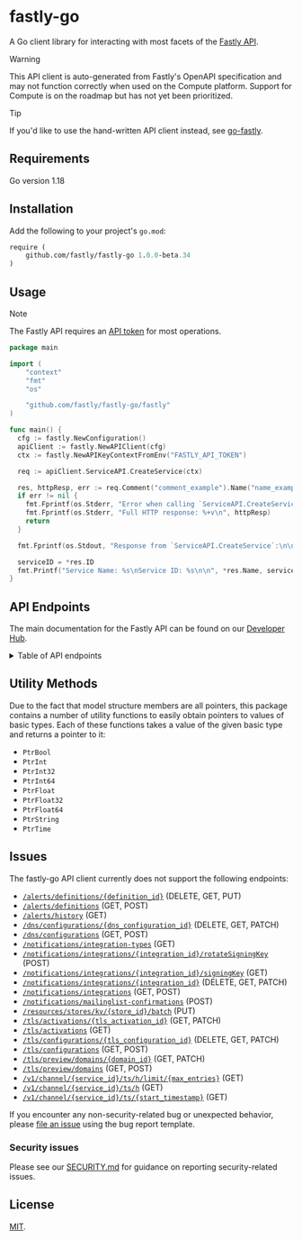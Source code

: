 # fastly-go

A Go client library for interacting with most facets of the [Fastly API](https://www.fastly.com/documentation/reference/api/).

> [!WARNING]
> This API client is auto-generated from Fastly's OpenAPI specification and may not function correctly when used on the Compute platform. Support for Compute is on the roadmap but has not yet been prioritized.

> [!TIP]
> If you'd like to use the hand-written API client instead, see [go-fastly](https://github.com/fastly/go-fastly).

## Requirements

Go version 1.18

## Installation

Add the following to your project's `go.mod`:

```go.mod
require (
	github.com/fastly/fastly-go 1.0.0-beta.34
)
```

## Usage

> [!NOTE]
> The Fastly API requires an [API token](https://www.fastly.com/documentation/reference/api/#authentication) for most operations.

```go
package main

import (
	"context"
	"fmt"
	"os"

	"github.com/fastly/fastly-go/fastly"
)

func main() {
  cfg := fastly.NewConfiguration()
  apiClient := fastly.NewAPIClient(cfg)
  ctx := fastly.NewAPIKeyContextFromEnv("FASTLY_API_TOKEN")

  req := apiClient.ServiceAPI.CreateService(ctx)

  res, httpResp, err := req.Comment("comment_example").Name("name_example").CustomerID(os.Getenv("FASTLY_CUSTOMER_ID")).ResourceType("vcl").Execute()
  if err != nil {
    fmt.Fprintf(os.Stderr, "Error when calling `ServiceAPI.CreateService`: %+v\n", err)
    fmt.Fprintf(os.Stderr, "Full HTTP response: %+v\n", httpResp)
    return
  }

  fmt.Fprintf(os.Stdout, "Response from `ServiceAPI.CreateService`:\n\n%+v\n\n", res)

  serviceID = *res.ID
  fmt.Printf("Service Name: %s\nService ID: %s\n\n", *res.Name, serviceID)
}
```

## API Endpoints

The main documentation for the Fastly API can be found on our [Developer Hub](https://www.fastly.com/documentation/reference/api/).

<details>

<summary>Table of API endpoints</summary>

Class | Method | Description
----- | ------ | -----------
*ACLAPI* | [**CreateACL**](docs/AclAPI.md#createacl) | Create a new ACL
*ACLAPI* | [**DeleteACL**](docs/AclAPI.md#deleteacl) | Delete an ACL
*ACLAPI* | [**GetACL**](docs/AclAPI.md#getacl) | Describe an ACL
*ACLAPI* | [**ListACLs**](docs/AclAPI.md#listacls) | List ACLs
*ACLAPI* | [**UpdateACL**](docs/AclAPI.md#updateacl) | Update an ACL
*ACLEntryAPI* | [**BulkUpdateACLEntries**](docs/AclEntryAPI.md#bulkupdateaclentries) | Update multiple ACL entries
*ACLEntryAPI* | [**CreateACLEntry**](docs/AclEntryAPI.md#createaclentry) | Create an ACL entry
*ACLEntryAPI* | [**DeleteACLEntry**](docs/AclEntryAPI.md#deleteaclentry) | Delete an ACL entry
*ACLEntryAPI* | [**GetACLEntry**](docs/AclEntryAPI.md#getaclentry) | Describe an ACL entry
*ACLEntryAPI* | [**ListACLEntries**](docs/AclEntryAPI.md#listaclentries) | List ACL entries
*ACLEntryAPI* | [**UpdateACLEntry**](docs/AclEntryAPI.md#updateaclentry) | Update an ACL entry
*ApexRedirectAPI* | [**CreateApexRedirect**](docs/ApexRedirectAPI.md#createapexredirect) | Create an apex redirect
*ApexRedirectAPI* | [**DeleteApexRedirect**](docs/ApexRedirectAPI.md#deleteapexredirect) | Delete an apex redirect
*ApexRedirectAPI* | [**GetApexRedirect**](docs/ApexRedirectAPI.md#getapexredirect) | Get an apex redirect
*ApexRedirectAPI* | [**ListApexRedirects**](docs/ApexRedirectAPI.md#listapexredirects) | List apex redirects
*ApexRedirectAPI* | [**UpdateApexRedirect**](docs/ApexRedirectAPI.md#updateapexredirect) | Update an apex redirect
*AutomationTokensAPI* | [**CreateAutomationToken**](docs/AutomationTokensAPI.md#createautomationtoken) | Create Automation Token
*AutomationTokensAPI* | [**GetAutomationTokenID**](docs/AutomationTokensAPI.md#getautomationtokenid) | Retrieve an Automation Token by ID
*AutomationTokensAPI* | [**GetAutomationTokensIDServices**](docs/AutomationTokensAPI.md#getautomationtokensidservices) | List Automation Token Services
*AutomationTokensAPI* | [**ListAutomationTokens**](docs/AutomationTokensAPI.md#listautomationtokens) | List Customer Automation Tokens
*AutomationTokensAPI* | [**RevokeAutomationTokenID**](docs/AutomationTokensAPI.md#revokeautomationtokenid) | Revoke an Automation Token by ID
*BackendAPI* | [**CreateBackend**](docs/BackendAPI.md#createbackend) | Create a backend
*BackendAPI* | [**DeleteBackend**](docs/BackendAPI.md#deletebackend) | Delete a backend
*BackendAPI* | [**GetBackend**](docs/BackendAPI.md#getbackend) | Describe a backend
*BackendAPI* | [**ListBackends**](docs/BackendAPI.md#listbackends) | List backends
*BackendAPI* | [**UpdateBackend**](docs/BackendAPI.md#updatebackend) | Update a backend
*BillingAPI* | [**GetInvoice**](docs/BillingAPI.md#getinvoice) | Get an invoice
*BillingAPI* | [**GetInvoiceByID**](docs/BillingAPI.md#getinvoicebyid) | Get an invoice
*BillingAPI* | [**GetInvoiceMtd**](docs/BillingAPI.md#getinvoicemtd) | Get month-to-date billing estimate
*BillingAddressAPI* | [**AddBillingAddr**](docs/BillingAddressAPI.md#addbillingaddr) | Add a billing address to a customer
*BillingAddressAPI* | [**DeleteBillingAddr**](docs/BillingAddressAPI.md#deletebillingaddr) | Delete a billing address
*BillingAddressAPI* | [**GetBillingAddr**](docs/BillingAddressAPI.md#getbillingaddr) | Get a billing address
*BillingAddressAPI* | [**UpdateBillingAddr**](docs/BillingAddressAPI.md#updatebillingaddr) | Update a billing address
*BillingInvoicesAPI* | [**GetInvoiceByInvoiceID**](docs/BillingInvoicesAPI.md#getinvoicebyinvoiceid) | Get invoice by ID.
*BillingInvoicesAPI* | [**GetMonthToDateInvoice**](docs/BillingInvoicesAPI.md#getmonthtodateinvoice) | Get month-to-date invoice.
*BillingInvoicesAPI* | [**ListInvoices**](docs/BillingInvoicesAPI.md#listinvoices) | List of invoices.
*BillingUsageMetricsAPI* | [**GetServiceLevelUsage**](docs/BillingUsageMetricsAPI.md#getservicelevelusage) | Retrieve service-level usage metrics for a product.
*BillingUsageMetricsAPI* | [**GetServiceLevelUsageTypes**](docs/BillingUsageMetricsAPI.md#getservicelevelusagetypes) | Retrieve product usage types for a customer.
*CacheSettingsAPI* | [**CreateCacheSettings**](docs/CacheSettingsAPI.md#createcachesettings) | Create a cache settings object
*CacheSettingsAPI* | [**DeleteCacheSettings**](docs/CacheSettingsAPI.md#deletecachesettings) | Delete a cache settings object
*CacheSettingsAPI* | [**GetCacheSettings**](docs/CacheSettingsAPI.md#getcachesettings) | Get a cache settings object
*CacheSettingsAPI* | [**ListCacheSettings**](docs/CacheSettingsAPI.md#listcachesettings) | List cache settings objects
*CacheSettingsAPI* | [**UpdateCacheSettings**](docs/CacheSettingsAPI.md#updatecachesettings) | Update a cache settings object
*ConditionAPI* | [**CreateCondition**](docs/ConditionAPI.md#createcondition) | Create a condition
*ConditionAPI* | [**DeleteCondition**](docs/ConditionAPI.md#deletecondition) | Delete a condition
*ConditionAPI* | [**GetCondition**](docs/ConditionAPI.md#getcondition) | Describe a condition
*ConditionAPI* | [**ListConditions**](docs/ConditionAPI.md#listconditions) | List conditions
*ConditionAPI* | [**UpdateCondition**](docs/ConditionAPI.md#updatecondition) | Update a condition
*ConfigStoreAPI* | [**CreateConfigStore**](docs/ConfigStoreAPI.md#createconfigstore) | Create a config store
*ConfigStoreAPI* | [**DeleteConfigStore**](docs/ConfigStoreAPI.md#deleteconfigstore) | Delete a config store
*ConfigStoreAPI* | [**GetConfigStore**](docs/ConfigStoreAPI.md#getconfigstore) | Describe a config store
*ConfigStoreAPI* | [**GetConfigStoreInfo**](docs/ConfigStoreAPI.md#getconfigstoreinfo) | Get config store metadata
*ConfigStoreAPI* | [**ListConfigStoreServices**](docs/ConfigStoreAPI.md#listconfigstoreservices) | List linked services
*ConfigStoreAPI* | [**ListConfigStores**](docs/ConfigStoreAPI.md#listconfigstores) | List config stores
*ConfigStoreAPI* | [**UpdateConfigStore**](docs/ConfigStoreAPI.md#updateconfigstore) | Update a config store
*ConfigStoreItemAPI* | [**BulkUpdateConfigStoreItem**](docs/ConfigStoreItemAPI.md#bulkupdateconfigstoreitem) | Update multiple entries in a config store
*ConfigStoreItemAPI* | [**CreateConfigStoreItem**](docs/ConfigStoreItemAPI.md#createconfigstoreitem) | Create an entry in a config store
*ConfigStoreItemAPI* | [**DeleteConfigStoreItem**](docs/ConfigStoreItemAPI.md#deleteconfigstoreitem) | Delete an item from a config store
*ConfigStoreItemAPI* | [**GetConfigStoreItem**](docs/ConfigStoreItemAPI.md#getconfigstoreitem) | Get an item from a config store
*ConfigStoreItemAPI* | [**ListConfigStoreItems**](docs/ConfigStoreItemAPI.md#listconfigstoreitems) | List items in a config store
*ConfigStoreItemAPI* | [**UpdateConfigStoreItem**](docs/ConfigStoreItemAPI.md#updateconfigstoreitem) | Update an entry in a config store
*ConfigStoreItemAPI* | [**UpsertConfigStoreItem**](docs/ConfigStoreItemAPI.md#upsertconfigstoreitem) | Insert or update an entry in a config store
*ContactAPI* | [**CreateContacts**](docs/ContactAPI.md#createcontacts) | Add a new customer contact
*ContactAPI* | [**DeleteContact**](docs/ContactAPI.md#deletecontact) | Delete a contact
*ContactAPI* | [**ListContacts**](docs/ContactAPI.md#listcontacts) | List contacts
*ContentAPI* | [**ContentCheck**](docs/ContentAPI.md#contentcheck) | Check status of content in each POP's cache
*CustomerAPI* | [**DeleteCustomer**](docs/CustomerAPI.md#deletecustomer) | Delete a customer
*CustomerAPI* | [**GetCustomer**](docs/CustomerAPI.md#getcustomer) | Get a customer
*CustomerAPI* | [**GetLoggedInCustomer**](docs/CustomerAPI.md#getloggedincustomer) | Get the logged in customer
*CustomerAPI* | [**ListUsers**](docs/CustomerAPI.md#listusers) | List users
*CustomerAPI* | [**UpdateCustomer**](docs/CustomerAPI.md#updatecustomer) | Update a customer
*DictionaryAPI* | [**CreateDictionary**](docs/DictionaryAPI.md#createdictionary) | Create an edge dictionary
*DictionaryAPI* | [**DeleteDictionary**](docs/DictionaryAPI.md#deletedictionary) | Delete an edge dictionary
*DictionaryAPI* | [**GetDictionary**](docs/DictionaryAPI.md#getdictionary) | Get an edge dictionary
*DictionaryAPI* | [**ListDictionaries**](docs/DictionaryAPI.md#listdictionaries) | List edge dictionaries
*DictionaryAPI* | [**UpdateDictionary**](docs/DictionaryAPI.md#updatedictionary) | Update an edge dictionary
*DictionaryInfoAPI* | [**GetDictionaryInfo**](docs/DictionaryInfoAPI.md#getdictionaryinfo) | Get edge dictionary metadata
*DictionaryItemAPI* | [**BulkUpdateDictionaryItem**](docs/DictionaryItemAPI.md#bulkupdatedictionaryitem) | Update multiple entries in an edge dictionary
*DictionaryItemAPI* | [**CreateDictionaryItem**](docs/DictionaryItemAPI.md#createdictionaryitem) | Create an entry in an edge dictionary
*DictionaryItemAPI* | [**DeleteDictionaryItem**](docs/DictionaryItemAPI.md#deletedictionaryitem) | Delete an item from an edge dictionary
*DictionaryItemAPI* | [**GetDictionaryItem**](docs/DictionaryItemAPI.md#getdictionaryitem) | Get an item from an edge dictionary
*DictionaryItemAPI* | [**ListDictionaryItems**](docs/DictionaryItemAPI.md#listdictionaryitems) | List items in an edge dictionary
*DictionaryItemAPI* | [**UpdateDictionaryItem**](docs/DictionaryItemAPI.md#updatedictionaryitem) | Update an entry in an edge dictionary
*DictionaryItemAPI* | [**UpsertDictionaryItem**](docs/DictionaryItemAPI.md#upsertdictionaryitem) | Insert or update an entry in an edge dictionary
*DiffAPI* | [**DiffServiceVersions**](docs/DiffAPI.md#diffserviceversions) | Diff two service versions
*DirectorAPI* | [**CreateDirector**](docs/DirectorAPI.md#createdirector) | Create a director
*DirectorAPI* | [**DeleteDirector**](docs/DirectorAPI.md#deletedirector) | Delete a director
*DirectorAPI* | [**GetDirector**](docs/DirectorAPI.md#getdirector) | Get a director
*DirectorAPI* | [**ListDirectors**](docs/DirectorAPI.md#listdirectors) | List directors
*DirectorAPI* | [**UpdateDirector**](docs/DirectorAPI.md#updatedirector) | Update a director
*DirectorBackendAPI* | [**CreateDirectorBackend**](docs/DirectorBackendAPI.md#createdirectorbackend) | Create a director-backend relationship
*DirectorBackendAPI* | [**DeleteDirectorBackend**](docs/DirectorBackendAPI.md#deletedirectorbackend) | Delete a director-backend relationship
*DirectorBackendAPI* | [**GetDirectorBackend**](docs/DirectorBackendAPI.md#getdirectorbackend) | Get a director-backend relationship
*DomainAPI* | [**CheckDomain**](docs/DomainAPI.md#checkdomain) | Validate DNS configuration for a single domain on a service
*DomainAPI* | [**CheckDomains**](docs/DomainAPI.md#checkdomains) | Validate DNS configuration for all domains on a service
*DomainAPI* | [**CreateDomain**](docs/DomainAPI.md#createdomain) | Add a domain name to a service
*DomainAPI* | [**DeleteDomain**](docs/DomainAPI.md#deletedomain) | Remove a domain from a service
*DomainAPI* | [**GetDomain**](docs/DomainAPI.md#getdomain) | Describe a domain
*DomainAPI* | [**ListDomains**](docs/DomainAPI.md#listdomains) | List domains
*DomainAPI* | [**UpdateDomain**](docs/DomainAPI.md#updatedomain) | Update a domain
*DomainInspectorHistoricalAPI* | [**GetDomainInspectorHistorical**](docs/DomainInspectorHistoricalAPI.md#getdomaininspectorhistorical) | Get historical domain data for a service
*DomainInspectorRealtimeAPI* | [**GetDomainInspectorLast120Seconds**](docs/DomainInspectorRealtimeAPI.md#getdomaininspectorlast120seconds) | Get real-time domain data for the last 120 seconds
*DomainInspectorRealtimeAPI* | [**GetDomainInspectorLastMaxEntries**](docs/DomainInspectorRealtimeAPI.md#getdomaininspectorlastmaxentries) | Get a limited number of real-time domain data entries
*DomainInspectorRealtimeAPI* | [**GetDomainInspectorLastSecond**](docs/DomainInspectorRealtimeAPI.md#getdomaininspectorlastsecond) | Get real-time domain data from a specified time
*DomainOwnershipsAPI* | [**ListDomainOwnerships**](docs/DomainOwnershipsAPI.md#listdomainownerships) | List domain-ownerships
*EnabledProductsAPI* | [**DisableProduct**](docs/EnabledProductsAPI.md#disableproduct) | Disable a product
*EnabledProductsAPI* | [**EnableProduct**](docs/EnabledProductsAPI.md#enableproduct) | Enable a product
*EnabledProductsAPI* | [**GetEnabledProduct**](docs/EnabledProductsAPI.md#getenabledproduct) | Get enabled product
*EventsAPI* | [**GetEvent**](docs/EventsAPI.md#getevent) | Get an event
*EventsAPI* | [**ListEvents**](docs/EventsAPI.md#listevents) | List events
*GzipAPI* | [**CreateGzipConfig**](docs/GzipAPI.md#creategzipconfig) | Create a gzip configuration
*GzipAPI* | [**DeleteGzipConfig**](docs/GzipAPI.md#deletegzipconfig) | Delete a gzip configuration
*GzipAPI* | [**GetGzipConfigs**](docs/GzipAPI.md#getgzipconfigs) | Get a gzip configuration
*GzipAPI* | [**ListGzipConfigs**](docs/GzipAPI.md#listgzipconfigs) | List gzip configurations
*GzipAPI* | [**UpdateGzipConfig**](docs/GzipAPI.md#updategzipconfig) | Update a gzip configuration
*HeaderAPI* | [**CreateHeaderObject**](docs/HeaderAPI.md#createheaderobject) | Create a Header object
*HeaderAPI* | [**DeleteHeaderObject**](docs/HeaderAPI.md#deleteheaderobject) | Delete a Header object
*HeaderAPI* | [**GetHeaderObject**](docs/HeaderAPI.md#getheaderobject) | Get a Header object
*HeaderAPI* | [**ListHeaderObjects**](docs/HeaderAPI.md#listheaderobjects) | List Header objects
*HeaderAPI* | [**UpdateHeaderObject**](docs/HeaderAPI.md#updateheaderobject) | Update a Header object
*HealthcheckAPI* | [**CreateHealthcheck**](docs/HealthcheckAPI.md#createhealthcheck) | Create a health check
*HealthcheckAPI* | [**DeleteHealthcheck**](docs/HealthcheckAPI.md#deletehealthcheck) | Delete a health check
*HealthcheckAPI* | [**GetHealthcheck**](docs/HealthcheckAPI.md#gethealthcheck) | Get a health check
*HealthcheckAPI* | [**ListHealthchecks**](docs/HealthcheckAPI.md#listhealthchecks) | List health checks
*HealthcheckAPI* | [**UpdateHealthcheck**](docs/HealthcheckAPI.md#updatehealthcheck) | Update a health check
*HistoricalAPI* | [**GetHistStats**](docs/HistoricalAPI.md#gethiststats) | Get historical stats
*HistoricalAPI* | [**GetHistStatsAggregated**](docs/HistoricalAPI.md#gethiststatsaggregated) | Get aggregated historical stats
*HistoricalAPI* | [**GetHistStatsField**](docs/HistoricalAPI.md#gethiststatsfield) | Get historical stats for a single field
*HistoricalAPI* | [**GetHistStatsService**](docs/HistoricalAPI.md#gethiststatsservice) | Get historical stats for a single service
*HistoricalAPI* | [**GetHistStatsServiceField**](docs/HistoricalAPI.md#gethiststatsservicefield) | Get historical stats for a single service/field combination
*HistoricalAPI* | [**GetRegions**](docs/HistoricalAPI.md#getregions) | Get region codes
*HistoricalAPI* | [**GetUsage**](docs/HistoricalAPI.md#getusage) | Get usage statistics
*HistoricalAPI* | [**GetUsageMonth**](docs/HistoricalAPI.md#getusagemonth) | Get month-to-date usage statistics
*HistoricalAPI* | [**GetUsageService**](docs/HistoricalAPI.md#getusageservice) | Get usage statistics per service
*HTTP3API* | [**CreateHTTP3**](docs/Http3API.md#createhttp3) | Enable support for HTTP/3
*HTTP3API* | [**DeleteHTTP3**](docs/Http3API.md#deletehttp3) | Disable support for HTTP/3
*HTTP3API* | [**GetHTTP3**](docs/Http3API.md#gethttp3) | Get HTTP/3 status
*IamPermissionsAPI* | [**ListPermissions**](docs/IamPermissionsAPI.md#listpermissions) | List permissions
*IamRolesAPI* | [**AddRolePermissions**](docs/IamRolesAPI.md#addrolepermissions) | Add permissions to a role
*IamRolesAPI* | [**CreateARole**](docs/IamRolesAPI.md#createarole) | Create a role
*IamRolesAPI* | [**DeleteARole**](docs/IamRolesAPI.md#deletearole) | Delete a role
*IamRolesAPI* | [**GetARole**](docs/IamRolesAPI.md#getarole) | Get a role
*IamRolesAPI* | [**ListRolePermissions**](docs/IamRolesAPI.md#listrolepermissions) | List permissions in a role
*IamRolesAPI* | [**ListRoles**](docs/IamRolesAPI.md#listroles) | List roles
*IamRolesAPI* | [**RemoveRolePermissions**](docs/IamRolesAPI.md#removerolepermissions) | Remove permissions from a role
*IamRolesAPI* | [**UpdateARole**](docs/IamRolesAPI.md#updatearole) | Update a role
*IamServiceGroupsAPI* | [**AddServiceGroupServices**](docs/IamServiceGroupsAPI.md#addservicegroupservices) | Add services in a service group
*IamServiceGroupsAPI* | [**CreateAServiceGroup**](docs/IamServiceGroupsAPI.md#createaservicegroup) | Create a service group
*IamServiceGroupsAPI* | [**DeleteAServiceGroup**](docs/IamServiceGroupsAPI.md#deleteaservicegroup) | Delete a service group
*IamServiceGroupsAPI* | [**GetAServiceGroup**](docs/IamServiceGroupsAPI.md#getaservicegroup) | Get a service group
*IamServiceGroupsAPI* | [**ListServiceGroupServices**](docs/IamServiceGroupsAPI.md#listservicegroupservices) | List services to a service group
*IamServiceGroupsAPI* | [**ListServiceGroups**](docs/IamServiceGroupsAPI.md#listservicegroups) | List service groups
*IamServiceGroupsAPI* | [**RemoveServiceGroupServices**](docs/IamServiceGroupsAPI.md#removeservicegroupservices) | Remove services from a service group
*IamServiceGroupsAPI* | [**UpdateAServiceGroup**](docs/IamServiceGroupsAPI.md#updateaservicegroup) | Update a service group
*IamUserGroupsAPI* | [**AddUserGroupMembers**](docs/IamUserGroupsAPI.md#addusergroupmembers) | Add members to a user group
*IamUserGroupsAPI* | [**AddUserGroupRoles**](docs/IamUserGroupsAPI.md#addusergrouproles) | Add roles to a user group
*IamUserGroupsAPI* | [**AddUserGroupServiceGroups**](docs/IamUserGroupsAPI.md#addusergroupservicegroups) | Add service groups to a user group
*IamUserGroupsAPI* | [**CreateAUserGroup**](docs/IamUserGroupsAPI.md#createausergroup) | Create a user group
*IamUserGroupsAPI* | [**DeleteAUserGroup**](docs/IamUserGroupsAPI.md#deleteausergroup) | Delete a user group
*IamUserGroupsAPI* | [**GetAUserGroup**](docs/IamUserGroupsAPI.md#getausergroup) | Get a user group
*IamUserGroupsAPI* | [**ListUserGroupMembers**](docs/IamUserGroupsAPI.md#listusergroupmembers) | List members of a user group
*IamUserGroupsAPI* | [**ListUserGroupRoles**](docs/IamUserGroupsAPI.md#listusergrouproles) | List roles in a user group
*IamUserGroupsAPI* | [**ListUserGroupServiceGroups**](docs/IamUserGroupsAPI.md#listusergroupservicegroups) | List service groups in a user group
*IamUserGroupsAPI* | [**ListUserGroups**](docs/IamUserGroupsAPI.md#listusergroups) | List user groups
*IamUserGroupsAPI* | [**RemoveUserGroupMembers**](docs/IamUserGroupsAPI.md#removeusergroupmembers) | Remove members of a user group
*IamUserGroupsAPI* | [**RemoveUserGroupRoles**](docs/IamUserGroupsAPI.md#removeusergrouproles) | Remove roles from a user group
*IamUserGroupsAPI* | [**RemoveUserGroupServiceGroups**](docs/IamUserGroupsAPI.md#removeusergroupservicegroups) | Remove service groups from a user group
*IamUserGroupsAPI* | [**UpdateAUserGroup**](docs/IamUserGroupsAPI.md#updateausergroup) | Update a user group
*ImageOptimizerDefaultSettingsAPI* | [**GetDefaultSettings**](docs/ImageOptimizerDefaultSettingsAPI.md#getdefaultsettings) | Get current Image Optimizer Default Settings
*ImageOptimizerDefaultSettingsAPI* | [**UpdateDefaultSettings**](docs/ImageOptimizerDefaultSettingsAPI.md#updatedefaultsettings) | Update Image Optimizer Default Settings
*InvitationsAPI* | [**CreateInvitation**](docs/InvitationsAPI.md#createinvitation) | Create an invitation
*InvitationsAPI* | [**DeleteInvitation**](docs/InvitationsAPI.md#deleteinvitation) | Delete an invitation
*InvitationsAPI* | [**ListInvitations**](docs/InvitationsAPI.md#listinvitations) | List invitations
*KvStoreAPI* | [**CreateStore**](docs/KvStoreAPI.md#createstore) | Create a KV store.
*KvStoreAPI* | [**DeleteStore**](docs/KvStoreAPI.md#deletestore) | Delete a KV store.
*KvStoreAPI* | [**GetStore**](docs/KvStoreAPI.md#getstore) | Describe a KV store.
*KvStoreAPI* | [**GetStores**](docs/KvStoreAPI.md#getstores) | List KV stores.
*KvStoreItemAPI* | [**DeleteKeyFromStore**](docs/KvStoreItemAPI.md#deletekeyfromstore) | Delete kv store item.
*KvStoreItemAPI* | [**GetKeys**](docs/KvStoreItemAPI.md#getkeys) | List kv store keys.
*KvStoreItemAPI* | [**GetValueForKey**](docs/KvStoreItemAPI.md#getvalueforkey) | Get the value of an kv store item
*KvStoreItemAPI* | [**SetValueForKey**](docs/KvStoreItemAPI.md#setvalueforkey) | Insert an item into an kv store
*LegacyWafConfigurationSetsAPI* | [**ListWafConfigSets**](docs/LegacyWafConfigurationSetsAPI.md#listwafconfigsets) | List configuration sets
*LegacyWafConfigurationSetsAPI* | [**ListWafsConfigSet**](docs/LegacyWafConfigurationSetsAPI.md#listwafsconfigset) | List WAFs currently using a configuration set
*LegacyWafConfigurationSetsAPI* | [**UseWafConfigSet**](docs/LegacyWafConfigurationSetsAPI.md#usewafconfigset) | Apply a configuration set to a WAF
*LegacyWafFirewallAPI* | [**CreateLegacyWafFirewallService**](docs/LegacyWafFirewallAPI.md#createlegacywaffirewallservice) | Create a firewall
*LegacyWafFirewallAPI* | [**DisableLegacyWafFirewall**](docs/LegacyWafFirewallAPI.md#disablelegacywaffirewall) | Disable a firewall
*LegacyWafFirewallAPI* | [**EnableLegacyWafFirewall**](docs/LegacyWafFirewallAPI.md#enablelegacywaffirewall) | Enable a firewall
*LegacyWafFirewallAPI* | [**GetLegacyWafFirewall**](docs/LegacyWafFirewallAPI.md#getlegacywaffirewall) | Get a firewall object
*LegacyWafFirewallAPI* | [**GetLegacyWafFirewallService**](docs/LegacyWafFirewallAPI.md#getlegacywaffirewallservice) | Get a firewall
*LegacyWafFirewallAPI* | [**ListLegacyWafFirewalls**](docs/LegacyWafFirewallAPI.md#listlegacywaffirewalls) | List active firewalls
*LegacyWafFirewallAPI* | [**ListLegacyWafFirewallsService**](docs/LegacyWafFirewallAPI.md#listlegacywaffirewallsservice) | List firewalls
*LegacyWafFirewallAPI* | [**UpdateLegacyWafFirewallService**](docs/LegacyWafFirewallAPI.md#updatelegacywaffirewallservice) | Update a firewall
*LegacyWafOwaspAPI* | [**CreateOwaspSettings**](docs/LegacyWafOwaspAPI.md#createowaspsettings) | Create an OWASP settings object
*LegacyWafOwaspAPI* | [**GetOwaspSettings**](docs/LegacyWafOwaspAPI.md#getowaspsettings) | Get the OWASP settings object
*LegacyWafOwaspAPI* | [**UpdateOwaspSettings**](docs/LegacyWafOwaspAPI.md#updateowaspsettings) | Update the OWASP settings object
*LegacyWafRuleAPI* | [**GetLegacyWafFirewallRuleVcl**](docs/LegacyWafRuleAPI.md#getlegacywaffirewallrulevcl) | Get VCL for a rule associated with a firewall
*LegacyWafRuleAPI* | [**GetLegacyWafRule**](docs/LegacyWafRuleAPI.md#getlegacywafrule) | Get a rule
*LegacyWafRuleAPI* | [**GetLegacyWafRuleVcl**](docs/LegacyWafRuleAPI.md#getlegacywafrulevcl) | Get VCL for a rule
*LegacyWafRuleAPI* | [**ListLegacyWafRules**](docs/LegacyWafRuleAPI.md#listlegacywafrules) | List rules in the latest configuration set
*LegacyWafRuleStatusAPI* | [**GetWafFirewallRuleStatus**](docs/LegacyWafRuleStatusAPI.md#getwaffirewallrulestatus) | Get the status of a rule on a firewall
*LegacyWafRuleStatusAPI* | [**ListWafFirewallRuleStatuses**](docs/LegacyWafRuleStatusAPI.md#listwaffirewallrulestatuses) | List rule statuses
*LegacyWafRuleStatusAPI* | [**UpdateWafFirewallRuleStatus**](docs/LegacyWafRuleStatusAPI.md#updatewaffirewallrulestatus) | Update the status of a rule
*LegacyWafRuleStatusAPI* | [**UpdateWafFirewallRuleStatusesTag**](docs/LegacyWafRuleStatusAPI.md#updatewaffirewallrulestatusestag) | Create or update status of a tagged group of rules
*LegacyWafRulesetAPI* | [**GetWafRuleset**](docs/LegacyWafRulesetAPI.md#getwafruleset) | Get a WAF ruleset
*LegacyWafRulesetAPI* | [**GetWafRulesetVcl**](docs/LegacyWafRulesetAPI.md#getwafrulesetvcl) | Generate WAF ruleset VCL
*LegacyWafRulesetAPI* | [**UpdateWafRuleset**](docs/LegacyWafRulesetAPI.md#updatewafruleset) | Update a WAF ruleset
*LegacyWafTagAPI* | [**ListLegacyWafTags**](docs/LegacyWafTagAPI.md#listlegacywaftags) | List WAF tags
*LegacyWafUpdateStatusAPI* | [**GetWafUpdateStatus**](docs/LegacyWafUpdateStatusAPI.md#getwafupdatestatus) | Get the status of a WAF update
*LegacyWafUpdateStatusAPI* | [**ListWafUpdateStatuses**](docs/LegacyWafUpdateStatusAPI.md#listwafupdatestatuses) | List update statuses
*LoggingAzureblobAPI* | [**CreateLogAzure**](docs/LoggingAzureblobAPI.md#createlogazure) | Create an Azure Blob Storage log endpoint
*LoggingAzureblobAPI* | [**DeleteLogAzure**](docs/LoggingAzureblobAPI.md#deletelogazure) | Delete the Azure Blob Storage log endpoint
*LoggingAzureblobAPI* | [**GetLogAzure**](docs/LoggingAzureblobAPI.md#getlogazure) | Get an Azure Blob Storage log endpoint
*LoggingAzureblobAPI* | [**ListLogAzure**](docs/LoggingAzureblobAPI.md#listlogazure) | List Azure Blob Storage log endpoints
*LoggingAzureblobAPI* | [**UpdateLogAzure**](docs/LoggingAzureblobAPI.md#updatelogazure) | Update an Azure Blob Storage log endpoint
*LoggingBigqueryAPI* | [**CreateLogBigquery**](docs/LoggingBigqueryAPI.md#createlogbigquery) | Create a BigQuery log endpoint
*LoggingBigqueryAPI* | [**DeleteLogBigquery**](docs/LoggingBigqueryAPI.md#deletelogbigquery) | Delete a BigQuery log endpoint
*LoggingBigqueryAPI* | [**GetLogBigquery**](docs/LoggingBigqueryAPI.md#getlogbigquery) | Get a BigQuery log endpoint
*LoggingBigqueryAPI* | [**ListLogBigquery**](docs/LoggingBigqueryAPI.md#listlogbigquery) | List BigQuery log endpoints
*LoggingBigqueryAPI* | [**UpdateLogBigquery**](docs/LoggingBigqueryAPI.md#updatelogbigquery) | Update a BigQuery log endpoint
*LoggingCloudfilesAPI* | [**CreateLogCloudfiles**](docs/LoggingCloudfilesAPI.md#createlogcloudfiles) | Create a Cloud Files log endpoint
*LoggingCloudfilesAPI* | [**DeleteLogCloudfiles**](docs/LoggingCloudfilesAPI.md#deletelogcloudfiles) | Delete the Cloud Files log endpoint
*LoggingCloudfilesAPI* | [**GetLogCloudfiles**](docs/LoggingCloudfilesAPI.md#getlogcloudfiles) | Get a Cloud Files log endpoint
*LoggingCloudfilesAPI* | [**ListLogCloudfiles**](docs/LoggingCloudfilesAPI.md#listlogcloudfiles) | List Cloud Files log endpoints
*LoggingCloudfilesAPI* | [**UpdateLogCloudfiles**](docs/LoggingCloudfilesAPI.md#updatelogcloudfiles) | Update the Cloud Files log endpoint
*LoggingDatadogAPI* | [**CreateLogDatadog**](docs/LoggingDatadogAPI.md#createlogdatadog) | Create a Datadog log endpoint
*LoggingDatadogAPI* | [**DeleteLogDatadog**](docs/LoggingDatadogAPI.md#deletelogdatadog) | Delete a Datadog log endpoint
*LoggingDatadogAPI* | [**GetLogDatadog**](docs/LoggingDatadogAPI.md#getlogdatadog) | Get a Datadog log endpoint
*LoggingDatadogAPI* | [**ListLogDatadog**](docs/LoggingDatadogAPI.md#listlogdatadog) | List Datadog log endpoints
*LoggingDatadogAPI* | [**UpdateLogDatadog**](docs/LoggingDatadogAPI.md#updatelogdatadog) | Update a Datadog log endpoint
*LoggingDigitaloceanAPI* | [**CreateLogDigocean**](docs/LoggingDigitaloceanAPI.md#createlogdigocean) | Create a DigitalOcean Spaces log endpoint
*LoggingDigitaloceanAPI* | [**DeleteLogDigocean**](docs/LoggingDigitaloceanAPI.md#deletelogdigocean) | Delete a DigitalOcean Spaces log endpoint
*LoggingDigitaloceanAPI* | [**GetLogDigocean**](docs/LoggingDigitaloceanAPI.md#getlogdigocean) | Get a DigitalOcean Spaces log endpoint
*LoggingDigitaloceanAPI* | [**ListLogDigocean**](docs/LoggingDigitaloceanAPI.md#listlogdigocean) | List DigitalOcean Spaces log endpoints
*LoggingDigitaloceanAPI* | [**UpdateLogDigocean**](docs/LoggingDigitaloceanAPI.md#updatelogdigocean) | Update a DigitalOcean Spaces log endpoint
*LoggingElasticsearchAPI* | [**CreateLogElasticsearch**](docs/LoggingElasticsearchAPI.md#createlogelasticsearch) | Create an Elasticsearch log endpoint
*LoggingElasticsearchAPI* | [**DeleteLogElasticsearch**](docs/LoggingElasticsearchAPI.md#deletelogelasticsearch) | Delete an Elasticsearch log endpoint
*LoggingElasticsearchAPI* | [**GetLogElasticsearch**](docs/LoggingElasticsearchAPI.md#getlogelasticsearch) | Get an Elasticsearch log endpoint
*LoggingElasticsearchAPI* | [**ListLogElasticsearch**](docs/LoggingElasticsearchAPI.md#listlogelasticsearch) | List Elasticsearch log endpoints
*LoggingElasticsearchAPI* | [**UpdateLogElasticsearch**](docs/LoggingElasticsearchAPI.md#updatelogelasticsearch) | Update an Elasticsearch log endpoint
*LoggingFtpAPI* | [**CreateLogFtp**](docs/LoggingFtpAPI.md#createlogftp) | Create an FTP log endpoint
*LoggingFtpAPI* | [**DeleteLogFtp**](docs/LoggingFtpAPI.md#deletelogftp) | Delete an FTP log endpoint
*LoggingFtpAPI* | [**GetLogFtp**](docs/LoggingFtpAPI.md#getlogftp) | Get an FTP log endpoint
*LoggingFtpAPI* | [**ListLogFtp**](docs/LoggingFtpAPI.md#listlogftp) | List FTP log endpoints
*LoggingFtpAPI* | [**UpdateLogFtp**](docs/LoggingFtpAPI.md#updatelogftp) | Update an FTP log endpoint
*LoggingGcsAPI* | [**CreateLogGcs**](docs/LoggingGcsAPI.md#createloggcs) | Create a GCS log endpoint
*LoggingGcsAPI* | [**DeleteLogGcs**](docs/LoggingGcsAPI.md#deleteloggcs) | Delete a GCS log endpoint
*LoggingGcsAPI* | [**GetLogGcs**](docs/LoggingGcsAPI.md#getloggcs) | Get a GCS log endpoint
*LoggingGcsAPI* | [**ListLogGcs**](docs/LoggingGcsAPI.md#listloggcs) | List GCS log endpoints
*LoggingGcsAPI* | [**UpdateLogGcs**](docs/LoggingGcsAPI.md#updateloggcs) | Update a GCS log endpoint
*LoggingHerokuAPI* | [**CreateLogHeroku**](docs/LoggingHerokuAPI.md#createlogheroku) | Create a Heroku log endpoint
*LoggingHerokuAPI* | [**DeleteLogHeroku**](docs/LoggingHerokuAPI.md#deletelogheroku) | Delete the Heroku log endpoint
*LoggingHerokuAPI* | [**GetLogHeroku**](docs/LoggingHerokuAPI.md#getlogheroku) | Get a Heroku log endpoint
*LoggingHerokuAPI* | [**ListLogHeroku**](docs/LoggingHerokuAPI.md#listlogheroku) | List Heroku log endpoints
*LoggingHerokuAPI* | [**UpdateLogHeroku**](docs/LoggingHerokuAPI.md#updatelogheroku) | Update the Heroku log endpoint
*LoggingHoneycombAPI* | [**CreateLogHoneycomb**](docs/LoggingHoneycombAPI.md#createloghoneycomb) | Create a Honeycomb log endpoint
*LoggingHoneycombAPI* | [**DeleteLogHoneycomb**](docs/LoggingHoneycombAPI.md#deleteloghoneycomb) | Delete the Honeycomb log endpoint
*LoggingHoneycombAPI* | [**GetLogHoneycomb**](docs/LoggingHoneycombAPI.md#getloghoneycomb) | Get a Honeycomb log endpoint
*LoggingHoneycombAPI* | [**ListLogHoneycomb**](docs/LoggingHoneycombAPI.md#listloghoneycomb) | List Honeycomb log endpoints
*LoggingHoneycombAPI* | [**UpdateLogHoneycomb**](docs/LoggingHoneycombAPI.md#updateloghoneycomb) | Update a Honeycomb log endpoint
*LoggingHTTPSAPI* | [**CreateLogHTTPS**](docs/LoggingHTTPSAPI.md#createloghttps) | Create an HTTPS log endpoint
*LoggingHTTPSAPI* | [**DeleteLogHTTPS**](docs/LoggingHTTPSAPI.md#deleteloghttps) | Delete an HTTPS log endpoint
*LoggingHTTPSAPI* | [**GetLogHTTPS**](docs/LoggingHTTPSAPI.md#getloghttps) | Get an HTTPS log endpoint
*LoggingHTTPSAPI* | [**ListLogHTTPS**](docs/LoggingHTTPSAPI.md#listloghttps) | List HTTPS log endpoints
*LoggingHTTPSAPI* | [**UpdateLogHTTPS**](docs/LoggingHTTPSAPI.md#updateloghttps) | Update an HTTPS log endpoint
*LoggingKafkaAPI* | [**CreateLogKafka**](docs/LoggingKafkaAPI.md#createlogkafka) | Create a Kafka log endpoint
*LoggingKafkaAPI* | [**DeleteLogKafka**](docs/LoggingKafkaAPI.md#deletelogkafka) | Delete the Kafka log endpoint
*LoggingKafkaAPI* | [**GetLogKafka**](docs/LoggingKafkaAPI.md#getlogkafka) | Get a Kafka log endpoint
*LoggingKafkaAPI* | [**ListLogKafka**](docs/LoggingKafkaAPI.md#listlogkafka) | List Kafka log endpoints
*LoggingKafkaAPI* | [**UpdateLogKafka**](docs/LoggingKafkaAPI.md#updatelogkafka) | Update the Kafka log endpoint
*LoggingKinesisAPI* | [**CreateLogKinesis**](docs/LoggingKinesisAPI.md#createlogkinesis) | Create  an Amazon Kinesis log endpoint
*LoggingKinesisAPI* | [**DeleteLogKinesis**](docs/LoggingKinesisAPI.md#deletelogkinesis) | Delete the Amazon Kinesis log endpoint
*LoggingKinesisAPI* | [**GetLogKinesis**](docs/LoggingKinesisAPI.md#getlogkinesis) | Get an Amazon Kinesis log endpoint
*LoggingKinesisAPI* | [**ListLogKinesis**](docs/LoggingKinesisAPI.md#listlogkinesis) | List Amazon Kinesis log endpoints
*LoggingKinesisAPI* | [**UpdateLogKinesis**](docs/LoggingKinesisAPI.md#updatelogkinesis) | Update the Amazon Kinesis log endpoint
*LoggingLogentriesAPI* | [**CreateLogLogentries**](docs/LoggingLogentriesAPI.md#createloglogentries) | Create a Logentries log endpoint
*LoggingLogentriesAPI* | [**DeleteLogLogentries**](docs/LoggingLogentriesAPI.md#deleteloglogentries) | Delete a Logentries log endpoint
*LoggingLogentriesAPI* | [**GetLogLogentries**](docs/LoggingLogentriesAPI.md#getloglogentries) | Get a Logentries log endpoint
*LoggingLogentriesAPI* | [**ListLogLogentries**](docs/LoggingLogentriesAPI.md#listloglogentries) | List Logentries log endpoints
*LoggingLogentriesAPI* | [**UpdateLogLogentries**](docs/LoggingLogentriesAPI.md#updateloglogentries) | Update a Logentries log endpoint
*LoggingLogglyAPI* | [**CreateLogLoggly**](docs/LoggingLogglyAPI.md#createlogloggly) | Create a Loggly log endpoint
*LoggingLogglyAPI* | [**DeleteLogLoggly**](docs/LoggingLogglyAPI.md#deletelogloggly) | Delete a Loggly log endpoint
*LoggingLogglyAPI* | [**GetLogLoggly**](docs/LoggingLogglyAPI.md#getlogloggly) | Get a Loggly log endpoint
*LoggingLogglyAPI* | [**ListLogLoggly**](docs/LoggingLogglyAPI.md#listlogloggly) | List Loggly log endpoints
*LoggingLogglyAPI* | [**UpdateLogLoggly**](docs/LoggingLogglyAPI.md#updatelogloggly) | Update a Loggly log endpoint
*LoggingLogshuttleAPI* | [**CreateLogLogshuttle**](docs/LoggingLogshuttleAPI.md#createloglogshuttle) | Create a Log Shuttle log endpoint
*LoggingLogshuttleAPI* | [**DeleteLogLogshuttle**](docs/LoggingLogshuttleAPI.md#deleteloglogshuttle) | Delete a Log Shuttle log endpoint
*LoggingLogshuttleAPI* | [**GetLogLogshuttle**](docs/LoggingLogshuttleAPI.md#getloglogshuttle) | Get a Log Shuttle log endpoint
*LoggingLogshuttleAPI* | [**ListLogLogshuttle**](docs/LoggingLogshuttleAPI.md#listloglogshuttle) | List Log Shuttle log endpoints
*LoggingLogshuttleAPI* | [**UpdateLogLogshuttle**](docs/LoggingLogshuttleAPI.md#updateloglogshuttle) | Update a Log Shuttle log endpoint
*LoggingNewrelicAPI* | [**CreateLogNewrelic**](docs/LoggingNewrelicAPI.md#createlognewrelic) | Create a New Relic log endpoint
*LoggingNewrelicAPI* | [**DeleteLogNewrelic**](docs/LoggingNewrelicAPI.md#deletelognewrelic) | Delete a New Relic log endpoint
*LoggingNewrelicAPI* | [**GetLogNewrelic**](docs/LoggingNewrelicAPI.md#getlognewrelic) | Get a New Relic log endpoint
*LoggingNewrelicAPI* | [**ListLogNewrelic**](docs/LoggingNewrelicAPI.md#listlognewrelic) | List New Relic log endpoints
*LoggingNewrelicAPI* | [**UpdateLogNewrelic**](docs/LoggingNewrelicAPI.md#updatelognewrelic) | Update a New Relic log endpoint
*LoggingNewrelicotlpAPI* | [**CreateLogNewrelicotlp**](docs/LoggingNewrelicotlpAPI.md#createlognewrelicotlp) | Create a New Relic OTLP endpoint
*LoggingNewrelicotlpAPI* | [**DeleteLogNewrelicotlp**](docs/LoggingNewrelicotlpAPI.md#deletelognewrelicotlp) | Delete a New Relic OTLP endpoint
*LoggingNewrelicotlpAPI* | [**GetLogNewrelicotlp**](docs/LoggingNewrelicotlpAPI.md#getlognewrelicotlp) | Get a New Relic OTLP endpoint
*LoggingNewrelicotlpAPI* | [**ListLogNewrelicotlp**](docs/LoggingNewrelicotlpAPI.md#listlognewrelicotlp) | List New Relic OTLP endpoints
*LoggingNewrelicotlpAPI* | [**UpdateLogNewrelicotlp**](docs/LoggingNewrelicotlpAPI.md#updatelognewrelicotlp) | Update a New Relic log endpoint
*LoggingOpenstackAPI* | [**CreateLogOpenstack**](docs/LoggingOpenstackAPI.md#createlogopenstack) | Create an OpenStack log endpoint
*LoggingOpenstackAPI* | [**DeleteLogOpenstack**](docs/LoggingOpenstackAPI.md#deletelogopenstack) | Delete an OpenStack log endpoint
*LoggingOpenstackAPI* | [**GetLogOpenstack**](docs/LoggingOpenstackAPI.md#getlogopenstack) | Get an OpenStack log endpoint
*LoggingOpenstackAPI* | [**ListLogOpenstack**](docs/LoggingOpenstackAPI.md#listlogopenstack) | List OpenStack log endpoints
*LoggingOpenstackAPI* | [**UpdateLogOpenstack**](docs/LoggingOpenstackAPI.md#updatelogopenstack) | Update an OpenStack log endpoint
*LoggingPapertrailAPI* | [**CreateLogPapertrail**](docs/LoggingPapertrailAPI.md#createlogpapertrail) | Create a Papertrail log endpoint
*LoggingPapertrailAPI* | [**DeleteLogPapertrail**](docs/LoggingPapertrailAPI.md#deletelogpapertrail) | Delete a Papertrail log endpoint
*LoggingPapertrailAPI* | [**GetLogPapertrail**](docs/LoggingPapertrailAPI.md#getlogpapertrail) | Get a Papertrail log endpoint
*LoggingPapertrailAPI* | [**ListLogPapertrail**](docs/LoggingPapertrailAPI.md#listlogpapertrail) | List Papertrail log endpoints
*LoggingPapertrailAPI* | [**UpdateLogPapertrail**](docs/LoggingPapertrailAPI.md#updatelogpapertrail) | Update a Papertrail log endpoint
*LoggingPubsubAPI* | [**CreateLogGcpPubsub**](docs/LoggingPubsubAPI.md#createloggcppubsub) | Create a GCP Cloud Pub/Sub log endpoint
*LoggingPubsubAPI* | [**DeleteLogGcpPubsub**](docs/LoggingPubsubAPI.md#deleteloggcppubsub) | Delete a GCP Cloud Pub/Sub log endpoint
*LoggingPubsubAPI* | [**GetLogGcpPubsub**](docs/LoggingPubsubAPI.md#getloggcppubsub) | Get a GCP Cloud Pub/Sub log endpoint
*LoggingPubsubAPI* | [**ListLogGcpPubsub**](docs/LoggingPubsubAPI.md#listloggcppubsub) | List GCP Cloud Pub/Sub log endpoints
*LoggingPubsubAPI* | [**UpdateLogGcpPubsub**](docs/LoggingPubsubAPI.md#updateloggcppubsub) | Update a GCP Cloud Pub/Sub log endpoint
*LoggingS3API* | [**CreateLogAwsS3**](docs/LoggingS3API.md#createlogawss3) | Create an AWS S3 log endpoint
*LoggingS3API* | [**DeleteLogAwsS3**](docs/LoggingS3API.md#deletelogawss3) | Delete an AWS S3 log endpoint
*LoggingS3API* | [**GetLogAwsS3**](docs/LoggingS3API.md#getlogawss3) | Get an AWS S3 log endpoint
*LoggingS3API* | [**ListLogAwsS3**](docs/LoggingS3API.md#listlogawss3) | List AWS S3 log endpoints
*LoggingS3API* | [**UpdateLogAwsS3**](docs/LoggingS3API.md#updatelogawss3) | Update an AWS S3 log endpoint
*LoggingScalyrAPI* | [**CreateLogScalyr**](docs/LoggingScalyrAPI.md#createlogscalyr) | Create a Scalyr log endpoint
*LoggingScalyrAPI* | [**DeleteLogScalyr**](docs/LoggingScalyrAPI.md#deletelogscalyr) | Delete the Scalyr log endpoint
*LoggingScalyrAPI* | [**GetLogScalyr**](docs/LoggingScalyrAPI.md#getlogscalyr) | Get a Scalyr log endpoint
*LoggingScalyrAPI* | [**ListLogScalyr**](docs/LoggingScalyrAPI.md#listlogscalyr) | List Scalyr log endpoints
*LoggingScalyrAPI* | [**UpdateLogScalyr**](docs/LoggingScalyrAPI.md#updatelogscalyr) | Update the Scalyr log endpoint
*LoggingSftpAPI* | [**CreateLogSftp**](docs/LoggingSftpAPI.md#createlogsftp) | Create an SFTP log endpoint
*LoggingSftpAPI* | [**DeleteLogSftp**](docs/LoggingSftpAPI.md#deletelogsftp) | Delete an SFTP log endpoint
*LoggingSftpAPI* | [**GetLogSftp**](docs/LoggingSftpAPI.md#getlogsftp) | Get an SFTP log endpoint
*LoggingSftpAPI* | [**ListLogSftp**](docs/LoggingSftpAPI.md#listlogsftp) | List SFTP log endpoints
*LoggingSftpAPI* | [**UpdateLogSftp**](docs/LoggingSftpAPI.md#updatelogsftp) | Update an SFTP log endpoint
*LoggingSplunkAPI* | [**CreateLogSplunk**](docs/LoggingSplunkAPI.md#createlogsplunk) | Create a Splunk log endpoint
*LoggingSplunkAPI* | [**DeleteLogSplunk**](docs/LoggingSplunkAPI.md#deletelogsplunk) | Delete a Splunk log endpoint
*LoggingSplunkAPI* | [**GetLogSplunk**](docs/LoggingSplunkAPI.md#getlogsplunk) | Get a Splunk log endpoint
*LoggingSplunkAPI* | [**ListLogSplunk**](docs/LoggingSplunkAPI.md#listlogsplunk) | List Splunk log endpoints
*LoggingSplunkAPI* | [**UpdateLogSplunk**](docs/LoggingSplunkAPI.md#updatelogsplunk) | Update a Splunk log endpoint
*LoggingSumologicAPI* | [**CreateLogSumologic**](docs/LoggingSumologicAPI.md#createlogsumologic) | Create a Sumologic log endpoint
*LoggingSumologicAPI* | [**DeleteLogSumologic**](docs/LoggingSumologicAPI.md#deletelogsumologic) | Delete a Sumologic log endpoint
*LoggingSumologicAPI* | [**GetLogSumologic**](docs/LoggingSumologicAPI.md#getlogsumologic) | Get a Sumologic log endpoint
*LoggingSumologicAPI* | [**ListLogSumologic**](docs/LoggingSumologicAPI.md#listlogsumologic) | List Sumologic log endpoints
*LoggingSumologicAPI* | [**UpdateLogSumologic**](docs/LoggingSumologicAPI.md#updatelogsumologic) | Update a Sumologic log endpoint
*LoggingSyslogAPI* | [**CreateLogSyslog**](docs/LoggingSyslogAPI.md#createlogsyslog) | Create a syslog log endpoint
*LoggingSyslogAPI* | [**DeleteLogSyslog**](docs/LoggingSyslogAPI.md#deletelogsyslog) | Delete a syslog log endpoint
*LoggingSyslogAPI* | [**GetLogSyslog**](docs/LoggingSyslogAPI.md#getlogsyslog) | Get a syslog log endpoint
*LoggingSyslogAPI* | [**ListLogSyslog**](docs/LoggingSyslogAPI.md#listlogsyslog) | List Syslog log endpoints
*LoggingSyslogAPI* | [**UpdateLogSyslog**](docs/LoggingSyslogAPI.md#updatelogsyslog) | Update a syslog log endpoint
*MutualAuthenticationAPI* | [**CreateMutualTLSAuthentication**](docs/MutualAuthenticationAPI.md#createmutualtlsauthentication) | Create a Mutual Authentication
*MutualAuthenticationAPI* | [**DeleteMutualTLS**](docs/MutualAuthenticationAPI.md#deletemutualtls) | Delete a Mutual TLS
*MutualAuthenticationAPI* | [**GetMutualAuthentication**](docs/MutualAuthenticationAPI.md#getmutualauthentication) | Get a Mutual Authentication
*MutualAuthenticationAPI* | [**ListMutualAuthentications**](docs/MutualAuthenticationAPI.md#listmutualauthentications) | List Mutual Authentications
*MutualAuthenticationAPI* | [**PatchMutualAuthentication**](docs/MutualAuthenticationAPI.md#patchmutualauthentication) | Update a Mutual Authentication
*ObservabilityCustomDashboardsAPI* | [**CreateDashboard**](docs/ObservabilityCustomDashboardsAPI.md#createdashboard) | Create a new dashboard
*ObservabilityCustomDashboardsAPI* | [**DeleteDashboard**](docs/ObservabilityCustomDashboardsAPI.md#deletedashboard) | Delete an existing dashboard
*ObservabilityCustomDashboardsAPI* | [**GetDashboard**](docs/ObservabilityCustomDashboardsAPI.md#getdashboard) | Retrieve a dashboard by ID
*ObservabilityCustomDashboardsAPI* | [**ListDashboards**](docs/ObservabilityCustomDashboardsAPI.md#listdashboards) | List all custom dashboards
*ObservabilityCustomDashboardsAPI* | [**UpdateDashboard**](docs/ObservabilityCustomDashboardsAPI.md#updatedashboard) | Update an existing dashboard
*OriginInspectorHistoricalAPI* | [**GetOriginInspectorHistorical**](docs/OriginInspectorHistoricalAPI.md#getorigininspectorhistorical) | Get historical origin data for a service
*OriginInspectorRealtimeAPI* | [**GetOriginInspectorLast120Seconds**](docs/OriginInspectorRealtimeAPI.md#getorigininspectorlast120seconds) | Get real-time origin data for the last 120 seconds
*OriginInspectorRealtimeAPI* | [**GetOriginInspectorLastMaxEntries**](docs/OriginInspectorRealtimeAPI.md#getorigininspectorlastmaxentries) | Get a limited number of real-time origin data entries
*OriginInspectorRealtimeAPI* | [**GetOriginInspectorLastSecond**](docs/OriginInspectorRealtimeAPI.md#getorigininspectorlastsecond) | Get real-time origin data from specific time.
*PackageAPI* | [**GetPackage**](docs/PackageAPI.md#getpackage) | Get details of the service's Compute package.
*PackageAPI* | [**PutPackage**](docs/PackageAPI.md#putpackage) | Upload a Compute package.
*PoolAPI* | [**CreateServerPool**](docs/PoolAPI.md#createserverpool) | Create a server pool
*PoolAPI* | [**DeleteServerPool**](docs/PoolAPI.md#deleteserverpool) | Delete a server pool
*PoolAPI* | [**GetServerPool**](docs/PoolAPI.md#getserverpool) | Get a server pool
*PoolAPI* | [**ListServerPools**](docs/PoolAPI.md#listserverpools) | List server pools
*PoolAPI* | [**UpdateServerPool**](docs/PoolAPI.md#updateserverpool) | Update a server pool
*PopAPI* | [**ListPops**](docs/PopAPI.md#listpops) | List Fastly POPs
*PublicIPListAPI* | [**ListFastlyIps**](docs/PublicIPListAPI.md#listfastlyips) | List Fastly's public IPs
*PublishAPI* | [**Publish**](docs/PublishAPI.md#publish) | Send messages to Fanout subscribers
*PurgeAPI* | [**BulkPurgeTag**](docs/PurgeAPI.md#bulkpurgetag) | Purge multiple surrogate key tags
*PurgeAPI* | [**PurgeAll**](docs/PurgeAPI.md#purgeall) | Purge everything from a service
*PurgeAPI* | [**PurgeSingleURL**](docs/PurgeAPI.md#purgesingleurl) | Purge a URL
*PurgeAPI* | [**PurgeTag**](docs/PurgeAPI.md#purgetag) | Purge by surrogate key tag
*RateLimiterAPI* | [**CreateRateLimiter**](docs/RateLimiterAPI.md#createratelimiter) | Create a rate limiter
*RateLimiterAPI* | [**DeleteRateLimiter**](docs/RateLimiterAPI.md#deleteratelimiter) | Delete a rate limiter
*RateLimiterAPI* | [**GetRateLimiter**](docs/RateLimiterAPI.md#getratelimiter) | Get a rate limiter
*RateLimiterAPI* | [**ListRateLimiters**](docs/RateLimiterAPI.md#listratelimiters) | List rate limiters
*RateLimiterAPI* | [**UpdateRateLimiter**](docs/RateLimiterAPI.md#updateratelimiter) | Update a rate limiter
*RealtimeAPI* | [**GetStatsLast120Seconds**](docs/RealtimeAPI.md#getstatslast120seconds) | Get real-time data for the last 120 seconds
*RealtimeAPI* | [**GetStatsLast120SecondsLimitEntries**](docs/RealtimeAPI.md#getstatslast120secondslimitentries) | Get a limited number of real-time data entries
*RealtimeAPI* | [**GetStatsLastSecond**](docs/RealtimeAPI.md#getstatslastsecond) | Get real-time data from specified time
*RequestSettingsAPI* | [**CreateRequestSettings**](docs/RequestSettingsAPI.md#createrequestsettings) | Create a Request Settings object
*RequestSettingsAPI* | [**DeleteRequestSettings**](docs/RequestSettingsAPI.md#deleterequestsettings) | Delete a Request Settings object
*RequestSettingsAPI* | [**GetRequestSettings**](docs/RequestSettingsAPI.md#getrequestsettings) | Get a Request Settings object
*RequestSettingsAPI* | [**ListRequestSettings**](docs/RequestSettingsAPI.md#listrequestsettings) | List Request Settings objects
*RequestSettingsAPI* | [**UpdateRequestSettings**](docs/RequestSettingsAPI.md#updaterequestsettings) | Update a Request Settings object
*ResourceAPI* | [**CreateResource**](docs/ResourceAPI.md#createresource) | Create a resource link
*ResourceAPI* | [**DeleteResource**](docs/ResourceAPI.md#deleteresource) | Delete a resource link
*ResourceAPI* | [**GetResource**](docs/ResourceAPI.md#getresource) | Display a resource link
*ResourceAPI* | [**ListResources**](docs/ResourceAPI.md#listresources) | List resource links
*ResourceAPI* | [**UpdateResource**](docs/ResourceAPI.md#updateresource) | Update a resource link
*ResponseObjectAPI* | [**CreateResponseObject**](docs/ResponseObjectAPI.md#createresponseobject) | Create a Response object
*ResponseObjectAPI* | [**DeleteResponseObject**](docs/ResponseObjectAPI.md#deleteresponseobject) | Delete a Response Object
*ResponseObjectAPI* | [**GetResponseObject**](docs/ResponseObjectAPI.md#getresponseobject) | Get a Response object
*ResponseObjectAPI* | [**ListResponseObjects**](docs/ResponseObjectAPI.md#listresponseobjects) | List Response objects
*ResponseObjectAPI* | [**UpdateResponseObject**](docs/ResponseObjectAPI.md#updateresponseobject) | Update a Response object
*SecretStoreAPI* | [**ClientKey**](docs/SecretStoreAPI.md#clientkey) | Create new client key
*SecretStoreAPI* | [**CreateSecretStore**](docs/SecretStoreAPI.md#createsecretstore) | Create new secret store
*SecretStoreAPI* | [**DeleteSecretStore**](docs/SecretStoreAPI.md#deletesecretstore) | Delete secret store
*SecretStoreAPI* | [**GetSecretStore**](docs/SecretStoreAPI.md#getsecretstore) | Get secret store by ID
*SecretStoreAPI* | [**GetSecretStores**](docs/SecretStoreAPI.md#getsecretstores) | Get all secret stores
*SecretStoreAPI* | [**SigningKey**](docs/SecretStoreAPI.md#signingkey) | Get public key
*SecretStoreItemAPI* | [**CreateSecret**](docs/SecretStoreItemAPI.md#createsecret) | Create a new secret in a store.
*SecretStoreItemAPI* | [**DeleteSecret**](docs/SecretStoreItemAPI.md#deletesecret) | Delete a secret from a store.
*SecretStoreItemAPI* | [**GetSecret**](docs/SecretStoreItemAPI.md#getsecret) | Get secret metadata.
*SecretStoreItemAPI* | [**GetSecrets**](docs/SecretStoreItemAPI.md#getsecrets) | List secrets within a store.
*SecretStoreItemAPI* | [**MustRecreateSecret**](docs/SecretStoreItemAPI.md#mustrecreatesecret) | Recreate a secret in a store.
*SecretStoreItemAPI* | [**RecreateSecret**](docs/SecretStoreItemAPI.md#recreatesecret) | Create or recreate a secret in a store.
*ServerAPI* | [**CreatePoolServer**](docs/ServerAPI.md#createpoolserver) | Add a server to a pool
*ServerAPI* | [**DeletePoolServer**](docs/ServerAPI.md#deletepoolserver) | Delete a server from a pool
*ServerAPI* | [**GetPoolServer**](docs/ServerAPI.md#getpoolserver) | Get a pool server
*ServerAPI* | [**ListPoolServers**](docs/ServerAPI.md#listpoolservers) | List servers in a pool
*ServerAPI* | [**UpdatePoolServer**](docs/ServerAPI.md#updatepoolserver) | Update a server
*ServiceAPI* | [**CreateService**](docs/ServiceAPI.md#createservice) | Create a service
*ServiceAPI* | [**DeleteService**](docs/ServiceAPI.md#deleteservice) | Delete a service
*ServiceAPI* | [**GetService**](docs/ServiceAPI.md#getservice) | Get a service
*ServiceAPI* | [**GetServiceDetail**](docs/ServiceAPI.md#getservicedetail) | Get service details
*ServiceAPI* | [**ListServiceDomains**](docs/ServiceAPI.md#listservicedomains) | List the domains within a service
*ServiceAPI* | [**ListServices**](docs/ServiceAPI.md#listservices) | List services
*ServiceAPI* | [**SearchService**](docs/ServiceAPI.md#searchservice) | Search for a service by name
*ServiceAPI* | [**UpdateService**](docs/ServiceAPI.md#updateservice) | Update a service
*ServiceAuthorizationsAPI* | [**CreateServiceAuthorization**](docs/ServiceAuthorizationsAPI.md#createserviceauthorization) | Create service authorization
*ServiceAuthorizationsAPI* | [**DeleteServiceAuthorization**](docs/ServiceAuthorizationsAPI.md#deleteserviceauthorization) | Delete service authorization
*ServiceAuthorizationsAPI* | [**DeleteServiceAuthorization2**](docs/ServiceAuthorizationsAPI.md#deleteserviceauthorization2) | Delete service authorizations
*ServiceAuthorizationsAPI* | [**ListServiceAuthorization**](docs/ServiceAuthorizationsAPI.md#listserviceauthorization) | List service authorizations
*ServiceAuthorizationsAPI* | [**ShowServiceAuthorization**](docs/ServiceAuthorizationsAPI.md#showserviceauthorization) | Show service authorization
*ServiceAuthorizationsAPI* | [**UpdateServiceAuthorization**](docs/ServiceAuthorizationsAPI.md#updateserviceauthorization) | Update service authorization
*ServiceAuthorizationsAPI* | [**UpdateServiceAuthorization2**](docs/ServiceAuthorizationsAPI.md#updateserviceauthorization2) | Update service authorizations
*SettingsAPI* | [**GetServiceSettings**](docs/SettingsAPI.md#getservicesettings) | Get service settings
*SettingsAPI* | [**UpdateServiceSettings**](docs/SettingsAPI.md#updateservicesettings) | Update service settings
*SnippetAPI* | [**CreateSnippet**](docs/SnippetAPI.md#createsnippet) | Create a snippet
*SnippetAPI* | [**DeleteSnippet**](docs/SnippetAPI.md#deletesnippet) | Delete a snippet
*SnippetAPI* | [**GetSnippet**](docs/SnippetAPI.md#getsnippet) | Get a versioned snippet
*SnippetAPI* | [**GetSnippetDynamic**](docs/SnippetAPI.md#getsnippetdynamic) | Get a dynamic snippet
*SnippetAPI* | [**ListSnippets**](docs/SnippetAPI.md#listsnippets) | List snippets
*SnippetAPI* | [**UpdateSnippet**](docs/SnippetAPI.md#updatesnippet) | Update a versioned snippet
*SnippetAPI* | [**UpdateSnippetDynamic**](docs/SnippetAPI.md#updatesnippetdynamic) | Update a dynamic snippet
*StarAPI* | [**CreateServiceStar**](docs/StarAPI.md#createservicestar) | Create a star
*StarAPI* | [**DeleteServiceStar**](docs/StarAPI.md#deleteservicestar) | Delete a star
*StarAPI* | [**GetServiceStar**](docs/StarAPI.md#getservicestar) | Get a star
*StarAPI* | [**ListServiceStars**](docs/StarAPI.md#listservicestars) | List stars
*StatsAPI* | [**GetServiceStats**](docs/StatsAPI.md#getservicestats) | Get stats for a service
*SudoAPI* | [**RequestSudoAccess**](docs/SudoAPI.md#requestsudoaccess) | Request Sudo access
*TLSActivationsAPI* | [**CreateTLSActivation**](docs/TlsActivationsAPI.md#createtlsactivation) | Enable TLS for a domain using a custom certificate
*TLSActivationsAPI* | [**DeleteTLSActivation**](docs/TlsActivationsAPI.md#deletetlsactivation) | Disable TLS on a domain
*TLSActivationsAPI* | [**GetTLSActivation**](docs/TlsActivationsAPI.md#gettlsactivation) | Get a TLS activation
*TLSActivationsAPI* | [**ListTLSActivations**](docs/TlsActivationsAPI.md#listtlsactivations) | List TLS activations
*TLSActivationsAPI* | [**UpdateTLSActivation**](docs/TlsActivationsAPI.md#updatetlsactivation) | Update a certificate
*TLSBulkCertificatesAPI* | [**DeleteBulkTLSCert**](docs/TlsBulkCertificatesAPI.md#deletebulktlscert) | Delete a certificate
*TLSBulkCertificatesAPI* | [**GetTLSBulkCert**](docs/TlsBulkCertificatesAPI.md#gettlsbulkcert) | Get a certificate
*TLSBulkCertificatesAPI* | [**ListTLSBulkCerts**](docs/TlsBulkCertificatesAPI.md#listtlsbulkcerts) | List certificates
*TLSBulkCertificatesAPI* | [**UpdateBulkTLSCert**](docs/TlsBulkCertificatesAPI.md#updatebulktlscert) | Update a certificate
*TLSBulkCertificatesAPI* | [**UploadTLSBulkCert**](docs/TlsBulkCertificatesAPI.md#uploadtlsbulkcert) | Upload a certificate
*TLSCertificatesAPI* | [**CreateTLSCert**](docs/TlsCertificatesAPI.md#createtlscert) | Create a TLS certificate
*TLSCertificatesAPI* | [**DeleteTLSCert**](docs/TlsCertificatesAPI.md#deletetlscert) | Delete a TLS certificate
*TLSCertificatesAPI* | [**GetTLSCert**](docs/TlsCertificatesAPI.md#gettlscert) | Get a TLS certificate
*TLSCertificatesAPI* | [**GetTLSCertBlob**](docs/TlsCertificatesAPI.md#gettlscertblob) | Get a TLS certificate blob (Limited Availability)
*TLSCertificatesAPI* | [**ListTLSCerts**](docs/TlsCertificatesAPI.md#listtlscerts) | List TLS certificates
*TLSCertificatesAPI* | [**UpdateTLSCert**](docs/TlsCertificatesAPI.md#updatetlscert) | Update a TLS certificate
*TLSConfigurationsAPI* | [**GetTLSConfig**](docs/TlsConfigurationsAPI.md#gettlsconfig) | Get a TLS configuration
*TLSConfigurationsAPI* | [**ListTLSConfigs**](docs/TlsConfigurationsAPI.md#listtlsconfigs) | List TLS configurations
*TLSConfigurationsAPI* | [**UpdateTLSConfig**](docs/TlsConfigurationsAPI.md#updatetlsconfig) | Update a TLS configuration
*TLSCsrsAPI* | [**CreateCsr**](docs/TlsCsrsAPI.md#createcsr) | Create CSR
*TLSDomainsAPI* | [**ListTLSDomains**](docs/TlsDomainsAPI.md#listtlsdomains) | List TLS domains
*TLSPrivateKeysAPI* | [**CreateTLSKey**](docs/TlsPrivateKeysAPI.md#createtlskey) | Create a TLS private key
*TLSPrivateKeysAPI* | [**DeleteTLSKey**](docs/TlsPrivateKeysAPI.md#deletetlskey) | Delete a TLS private key
*TLSPrivateKeysAPI* | [**GetTLSKey**](docs/TlsPrivateKeysAPI.md#gettlskey) | Get a TLS private key
*TLSPrivateKeysAPI* | [**ListTLSKeys**](docs/TlsPrivateKeysAPI.md#listtlskeys) | List TLS private keys
*TLSSubscriptionsAPI* | [**CreateGlobalsignEmailChallenge**](docs/TlsSubscriptionsAPI.md#createglobalsignemailchallenge) | Creates a GlobalSign email challenge.
*TLSSubscriptionsAPI* | [**CreateTLSSub**](docs/TlsSubscriptionsAPI.md#createtlssub) | Create a TLS subscription
*TLSSubscriptionsAPI* | [**DeleteGlobalsignEmailChallenge**](docs/TlsSubscriptionsAPI.md#deleteglobalsignemailchallenge) | Delete a GlobalSign email challenge
*TLSSubscriptionsAPI* | [**DeleteTLSSub**](docs/TlsSubscriptionsAPI.md#deletetlssub) | Delete a TLS subscription
*TLSSubscriptionsAPI* | [**GetTLSSub**](docs/TlsSubscriptionsAPI.md#gettlssub) | Get a TLS subscription
*TLSSubscriptionsAPI* | [**ListTLSSubs**](docs/TlsSubscriptionsAPI.md#listtlssubs) | List TLS subscriptions
*TLSSubscriptionsAPI* | [**PatchTLSSub**](docs/TlsSubscriptionsAPI.md#patchtlssub) | Update a TLS subscription
*TokensAPI* | [**BulkRevokeTokens**](docs/TokensAPI.md#bulkrevoketokens) | Revoke multiple tokens
*TokensAPI* | [**CreateToken**](docs/TokensAPI.md#createtoken) | Create a token
*TokensAPI* | [**GetToken**](docs/TokensAPI.md#gettoken) | Get a token
*TokensAPI* | [**GetTokenCurrent**](docs/TokensAPI.md#gettokencurrent) | Get the current token
*TokensAPI* | [**ListTokensCustomer**](docs/TokensAPI.md#listtokenscustomer) | List tokens for a customer
*TokensAPI* | [**ListTokensUser**](docs/TokensAPI.md#listtokensuser) | List tokens for the authenticated user
*TokensAPI* | [**RevokeToken**](docs/TokensAPI.md#revoketoken) | Revoke a token
*TokensAPI* | [**RevokeTokenCurrent**](docs/TokensAPI.md#revoketokencurrent) | Revoke the current token
*UserAPI* | [**CreateUser**](docs/UserAPI.md#createuser) | Create a user
*UserAPI* | [**DeleteUser**](docs/UserAPI.md#deleteuser) | Delete a user
*UserAPI* | [**GetCurrentUser**](docs/UserAPI.md#getcurrentuser) | Get the current user
*UserAPI* | [**GetUser**](docs/UserAPI.md#getuser) | Get a user
*UserAPI* | [**RequestPasswordReset**](docs/UserAPI.md#requestpasswordreset) | Request a password reset
*UserAPI* | [**UpdateUser**](docs/UserAPI.md#updateuser) | Update a user
*UserAPI* | [**UpdateUserPassword**](docs/UserAPI.md#updateuserpassword) | Update the user's password
*VclAPI* | [**CreateCustomVcl**](docs/VclAPI.md#createcustomvcl) | Create a custom VCL file
*VclAPI* | [**DeleteCustomVcl**](docs/VclAPI.md#deletecustomvcl) | Delete a custom VCL file
*VclAPI* | [**GetCustomVcl**](docs/VclAPI.md#getcustomvcl) | Get a custom VCL file
*VclAPI* | [**GetCustomVclBoilerplate**](docs/VclAPI.md#getcustomvclboilerplate) | Get boilerplate VCL
*VclAPI* | [**GetCustomVclGenerated**](docs/VclAPI.md#getcustomvclgenerated) | Get the generated VCL for a service
*VclAPI* | [**GetCustomVclGeneratedHighlighted**](docs/VclAPI.md#getcustomvclgeneratedhighlighted) | Get the generated VCL with syntax highlighting
*VclAPI* | [**GetCustomVclHighlighted**](docs/VclAPI.md#getcustomvclhighlighted) | Get a custom VCL file with syntax highlighting
*VclAPI* | [**GetCustomVclRaw**](docs/VclAPI.md#getcustomvclraw) | Download a custom VCL file
*VclAPI* | [**LintVclDefault**](docs/VclAPI.md#lintvcldefault) | Lint (validate) VCL using a default set of flags.
*VclAPI* | [**LintVclForService**](docs/VclAPI.md#lintvclforservice) | Lint (validate) VCL using flags set for the service.
*VclAPI* | [**ListCustomVcl**](docs/VclAPI.md#listcustomvcl) | List custom VCL files
*VclAPI* | [**SetCustomVclMain**](docs/VclAPI.md#setcustomvclmain) | Set a custom VCL file as main
*VclAPI* | [**UpdateCustomVcl**](docs/VclAPI.md#updatecustomvcl) | Update a custom VCL file
*VclDiffAPI* | [**VclDiffServiceVersions**](docs/VclDiffAPI.md#vcldiffserviceversions) | Get a comparison of the VCL changes between two service versions
*VersionAPI* | [**ActivateServiceVersion**](docs/VersionAPI.md#activateserviceversion) | Activate a service version
*VersionAPI* | [**CloneServiceVersion**](docs/VersionAPI.md#cloneserviceversion) | Clone a service version
*VersionAPI* | [**CreateServiceVersion**](docs/VersionAPI.md#createserviceversion) | Create a service version
*VersionAPI* | [**DeactivateServiceVersion**](docs/VersionAPI.md#deactivateserviceversion) | Deactivate a service version
*VersionAPI* | [**GetServiceVersion**](docs/VersionAPI.md#getserviceversion) | Get a version of a service
*VersionAPI* | [**ListServiceVersions**](docs/VersionAPI.md#listserviceversions) | List versions of a service
*VersionAPI* | [**LockServiceVersion**](docs/VersionAPI.md#lockserviceversion) | Lock a service version
*VersionAPI* | [**UpdateServiceVersion**](docs/VersionAPI.md#updateserviceversion) | Update a service version
*VersionAPI* | [**ValidateServiceVersion**](docs/VersionAPI.md#validateserviceversion) | Validate a service version
*WafActiveRulesAPI* | [**BulkDeleteWafActiveRules**](docs/WafActiveRulesAPI.md#bulkdeletewafactiverules) | Delete multiple active rules from a WAF
*WafActiveRulesAPI* | [**BulkUpdateWafActiveRules**](docs/WafActiveRulesAPI.md#bulkupdatewafactiverules) | Update multiple active rules
*WafActiveRulesAPI* | [**CreateWafActiveRule**](docs/WafActiveRulesAPI.md#createwafactiverule) | Add a rule to a WAF as an active rule
*WafActiveRulesAPI* | [**CreateWafActiveRulesTag**](docs/WafActiveRulesAPI.md#createwafactiverulestag) | Create active rules by tag
*WafActiveRulesAPI* | [**DeleteWafActiveRule**](docs/WafActiveRulesAPI.md#deletewafactiverule) | Delete an active rule
*WafActiveRulesAPI* | [**GetWafActiveRule**](docs/WafActiveRulesAPI.md#getwafactiverule) | Get an active WAF rule object
*WafActiveRulesAPI* | [**ListWafActiveRules**](docs/WafActiveRulesAPI.md#listwafactiverules) | List active rules on a WAF
*WafActiveRulesAPI* | [**UpdateWafActiveRule**](docs/WafActiveRulesAPI.md#updatewafactiverule) | Update an active rule
*WafExclusionsAPI* | [**CreateWafRuleExclusion**](docs/WafExclusionsAPI.md#createwafruleexclusion) | Create a WAF rule exclusion
*WafExclusionsAPI* | [**DeleteWafRuleExclusion**](docs/WafExclusionsAPI.md#deletewafruleexclusion) | Delete a WAF rule exclusion
*WafExclusionsAPI* | [**GetWafRuleExclusion**](docs/WafExclusionsAPI.md#getwafruleexclusion) | Get a WAF rule exclusion
*WafExclusionsAPI* | [**ListWafRuleExclusions**](docs/WafExclusionsAPI.md#listwafruleexclusions) | List WAF rule exclusions
*WafExclusionsAPI* | [**UpdateWafRuleExclusion**](docs/WafExclusionsAPI.md#updatewafruleexclusion) | Update a WAF rule exclusion
*WafFirewallVersionsAPI* | [**CloneWafFirewallVersion**](docs/WafFirewallVersionsAPI.md#clonewaffirewallversion) | Clone a firewall version
*WafFirewallVersionsAPI* | [**CreateWafFirewallVersion**](docs/WafFirewallVersionsAPI.md#createwaffirewallversion) | Create a firewall version
*WafFirewallVersionsAPI* | [**DeployActivateWafFirewallVersion**](docs/WafFirewallVersionsAPI.md#deployactivatewaffirewallversion) | Deploy or activate a firewall version
*WafFirewallVersionsAPI* | [**GetWafFirewallVersion**](docs/WafFirewallVersionsAPI.md#getwaffirewallversion) | Get a firewall version
*WafFirewallVersionsAPI* | [**ListWafFirewallVersions**](docs/WafFirewallVersionsAPI.md#listwaffirewallversions) | List firewall versions
*WafFirewallVersionsAPI* | [**UpdateWafFirewallVersion**](docs/WafFirewallVersionsAPI.md#updatewaffirewallversion) | Update a firewall version
*WafFirewallsAPI* | [**CreateWafFirewall**](docs/WafFirewallsAPI.md#createwaffirewall) | Create a firewall
*WafFirewallsAPI* | [**DeleteWafFirewall**](docs/WafFirewallsAPI.md#deletewaffirewall) | Delete a firewall
*WafFirewallsAPI* | [**GetWafFirewall**](docs/WafFirewallsAPI.md#getwaffirewall) | Get a firewall
*WafFirewallsAPI* | [**ListWafFirewalls**](docs/WafFirewallsAPI.md#listwaffirewalls) | List firewalls
*WafFirewallsAPI* | [**UpdateWafFirewall**](docs/WafFirewallsAPI.md#updatewaffirewall) | Update a firewall
*WafRuleRevisionsAPI* | [**GetWafRuleRevision**](docs/WafRuleRevisionsAPI.md#getwafrulerevision) | Get a revision of a rule
*WafRuleRevisionsAPI* | [**ListWafRuleRevisions**](docs/WafRuleRevisionsAPI.md#listwafrulerevisions) | List revisions for a rule
*WafRulesAPI* | [**GetWafRule**](docs/WafRulesAPI.md#getwafrule) | Get a rule
*WafRulesAPI* | [**ListWafRules**](docs/WafRulesAPI.md#listwafrules) | List available WAF rules
*WafTagsAPI* | [**ListWafTags**](docs/WafTagsAPI.md#listwaftags) | List tags
*WholePlatformDdosHistoricalAPI* | [**GetPlatformDdosHistorical**](docs/WholePlatformDdosHistoricalAPI.md#getplatformddoshistorical) | Get historical DDoS metrics for the entire Fastly platform


</details>

## Utility Methods

Due to the fact that model structure members are all pointers, this package contains
a number of utility functions to easily obtain pointers to values of basic types.
Each of these functions takes a value of the given basic type and returns a pointer to it:

* `PtrBool`
* `PtrInt`
* `PtrInt32`
* `PtrInt64`
* `PtrFloat`
* `PtrFloat32`
* `PtrFloat64`
* `PtrString`
* `PtrTime`

## Issues

The fastly-go API client currently does not support the following endpoints:

- [`/alerts/definitions/{definition_id}`](https://www.fastly.com/documentation/reference/api/observability/alerts/definitions) (DELETE, GET, PUT)
- [`/alerts/definitions`](https://www.fastly.com/documentation/reference/api/observability/alerts/definitions) (GET, POST)
- [`/alerts/history`](https://www.fastly.com/documentation/reference/api/observability/alerts/history) (GET)
- [`/dns/configurations/{dns_configuration_id}`](https://www.fastly.com/documentation/reference/api/) (DELETE, GET, PATCH)
- [`/dns/configurations`](https://www.fastly.com/documentation/reference/api/) (GET, POST)
- [`/notifications/integration-types`](https://developer.fastly.com/reference/api/observability/notification) (GET)
- [`/notifications/integrations/{integration_id}/rotateSigningKey`](https://developer.fastly.com/reference/api/observability/notification) (POST)
- [`/notifications/integrations/{integration_id}/signingKey`](https://developer.fastly.com/reference/api/observability/notification) (GET)
- [`/notifications/integrations/{integration_id}`](https://developer.fastly.com/reference/api/observability/notification) (DELETE, GET, PATCH)
- [`/notifications/integrations`](https://developer.fastly.com/reference/api/observability/notification) (GET, POST)
- [`/notifications/mailinglist-confirmations`](https://developer.fastly.com/reference/api/observability/notification) (POST)
- [`/resources/stores/kv/{store_id}/batch`](https://www.fastly.com/documentation/reference/api/services/resources/kv-store-item) (PUT)
- [`/tls/activations/{tls_activation_id}`](https://www.fastly.com/documentation/reference/api/tls/mutual-tls/activations) (GET, PATCH)
- [`/tls/activations`](https://www.fastly.com/documentation/reference/api/tls/mutual-tls/activations) (GET)
- [`/tls/configurations/{tls_configuration_id}`](https://www.fastly.com/documentation/reference/api/) (DELETE, GET, PATCH)
- [`/tls/configurations`](https://www.fastly.com/documentation/reference/api/) (GET, POST)
- [`/tls/preview/domains/{domain_id}`](https://www.fastly.com/documentation/reference/api/) (GET, PATCH)
- [`/tls/preview/domains`](https://www.fastly.com/documentation/reference/api/) (GET, POST)
- [`/v1/channel/{service_id}/ts/h/limit/{max_entries}`](https://www.fastly.com/documentation/reference/api/metrics-stats/origin-insights) (GET)
- [`/v1/channel/{service_id}/ts/h`](https://www.fastly.com/documentation/reference/api/metrics-stats/origin-insights) (GET)
- [`/v1/channel/{service_id}/ts/{start_timestamp}`](https://www.fastly.com/documentation/reference/api/metrics-stats/origin-insights) (GET)


If you encounter any non-security-related bug or unexpected behavior, please [file an issue][bug]
using the bug report template.

[bug]: https://github.com/fastly/fastly-go/issues/new?labels=bug

### Security issues

Please see our [SECURITY.md](./SECURITY.md) for guidance on reporting security-related issues.

## License

[MIT](./LICENSE).

